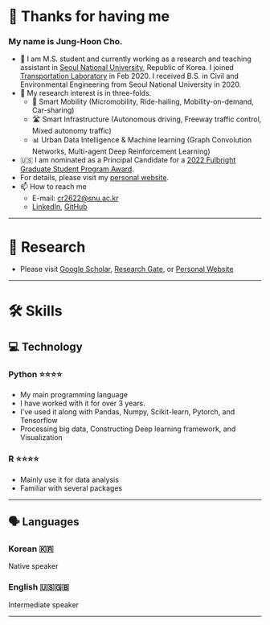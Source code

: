 # 👋 Thanks for having me

### My name is Jung-Hoon Cho.

- 🔭 I am M.S. student and currently working as a research and teaching assistant in [Seoul National University](http://en.snu.ac.kr), Republic of Korea. I joined [Transportation Laboratory](https://trlab-snu.github.io/) in Feb 2020. I received B.S. in Civil and Environmental Engineering from Seoul National University in 2020.
- 🌱 My research interest is in three-folds.
    - 🚋 Smart Mobility (Micromobility, Ride-hailing, Mobility-on-demand, Car-sharing)
    - 🛣️ Smart Infrastructure (Autonomous driving, Freeway traffic control, Mixed autonomy traffic)
    - 📊 Urban Data Intelligence & Machine learning (Graph Convolution Networks, Multi-agent Deep Reinforcement Learning)
- 🇺🇸 I am nominated as a Principal Candidate for a [2022 Fulbright Graduate Student Program Award](https://www.fulbright.or.kr/en/testing/).
- For details, please visit my [personal website](http://www.junghooncho.com).
- 📫 How to reach me
    - E-mail: [cr2622@snu.ac.kr](mailto:cr2622@snu.ac.kr)
    - [LinkedIn](https://www.linkedin.com/in/junghoon-cho/), [GitHub](https://github.com/cr2622)

---

# 📜 Research

- Please visit [Google Scholar](https://scholar.google.com/citations?user=1QvtDvEAAAAJ&hl=en), [Research Gate](https://www.researchgate.net/profile/Jung-Hoon-Cho-3), or [Personal Website](http://www.junghooncho.com)

---

# 🛠 Skills

## 💻 Technology

### Python ⭐️⭐️⭐️⭐️

- My main programming language
- I have worked with it for over 3 years.
- I've used it along with Pandas, Numpy, Scikit-learn, Pytorch, and Tensorflow
- Processing big data, Constructing Deep learning framework, and Visualization

### R ⭐️⭐️⭐️⭐️

- Mainly use it for data analysis
- Familiar with several packages

---

## 🗣 Languages

### Korean 🇰🇷

Native speaker

### English 🇺🇸🇬🇧

Intermediate speaker

---
